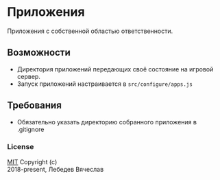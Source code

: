 # Приложения
Приложения с собственной областью ответственности.

## Возможности
* Директория приложений передающих своё состояние на игровой сервер.
* Запуск приложений настраивается в `src/configure/apps.js`

## Требования
* Обязательно указать директорию собранного приложения в .gitignore

### License
[MIT](../LICENSE) Copyright (c)  
2018-present, Лебедев Вячеслав
